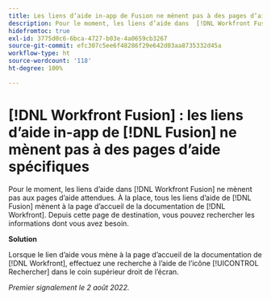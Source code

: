 ```yaml
---
title: Les liens d’aide in-app de Fusion ne mènent pas à des pages d’aide spécifiques
description: Pour le moment, les liens d’aide dans  [!DNL Workfront Fusion]  ne mènent pas aux pages d’aide attendues. À la place, tous les liens d’aide de Fusion mènent à la page d’accueil de la documentation de Workfront. Depuis cette page de destination, vous pouvez rechercher les informations dont vous avez besoin.
hidefromtoc: true
exl-id: 3775d0c6-6bca-4727-b03e-4a0659cb3267
source-git-commit: efc307c5ee6f48286f29e642d03aa8735332d45a
workflow-type: ht
source-wordcount: '118'
ht-degree: 100%

---
```


# [!DNL Workfront Fusion] : les liens d’aide in-app de [!DNL Fusion] ne mènent pas à des pages d’aide spécifiques

Pour le moment, les liens d’aide dans [!DNL Workfront Fusion] ne mènent pas aux pages d’aide attendues. À la place, tous les liens d’aide de [!DNL Fusion] mènent à la page d’accueil de la documentation de [!DNL Workfront]. Depuis cette page de destination, vous pouvez rechercher les informations dont vous avez besoin.

**Solution**

Lorsque le lien d’aide vous mène à la page d’accueil de la documentation de [!DNL Workfront], effectuez une recherche à l’aide de l’icône [!UICONTROL Rechercher] dans le coin supérieur droit de l’écran.

_Premier signalement le 2 août 2022._
